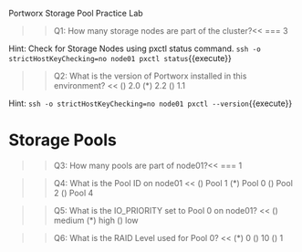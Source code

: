 Portworx Storage Pool Practice Lab


>>Q1: How many storage nodes are part of the cluster?<< 
=== 3

Hint: Check for Storage Nodes using pxctl status command.
`ssh -o strictHostKeyChecking=no node01 pxctl status`{{execute}}


>>Q2: What is the version of Portworx installed in this environment? << 
() 2.0 
(*) 2.2
() 1.1

Hint:
`ssh -o strictHostKeyChecking=no node01 pxctl --version`{{execute}}


# Storage Pools
>>Q3: How many pools are part of node01?<< 
=== 1


>>Q4: What is the Pool ID on node01  << 
() Pool 1
(*) Pool 0
() Pool 2
() Pool 4


>>Q5: What is the IO_PRIORITY set to Pool 0 on node01? << 
() medium
(*) high
() low


>>Q6: What is the RAID Level used for Pool 0? <<
(*) 0
() 10
() 1
